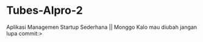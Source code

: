 # Tubes-Alpro-2
Aplikasi Managemen Startup Sederhana ||
Monggo Kalo mau diubah jangan lupa commit:>
